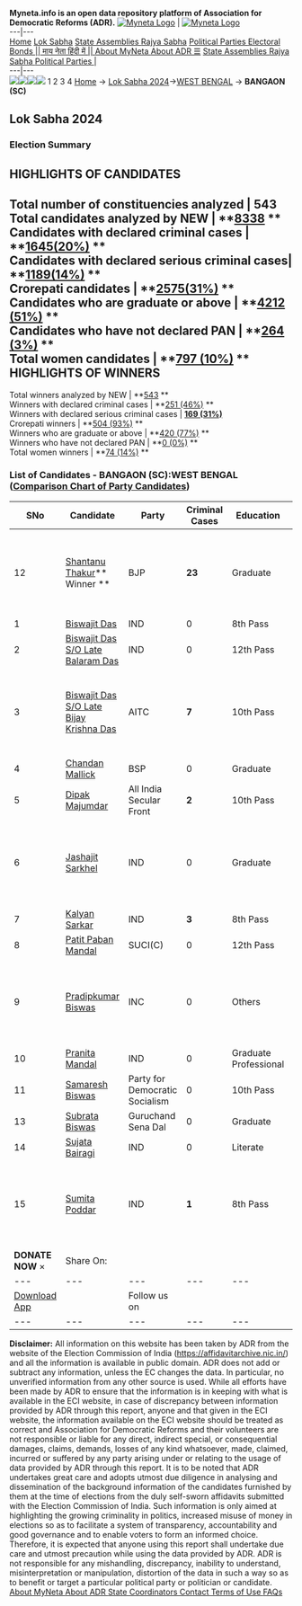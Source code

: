 **Myneta.info is an open data repository platform of Association for Democratic Reforms (ADR).**
[![Myneta Logo](https://www.myneta.info/lib/img/myneta-logo.png)](https://www.myneta.info/) | [![Myneta Logo](https://www.myneta.info/lib/img/adr-logo.png)](https://adrindia.org)  
---|---  
[Home](https://www.myneta.info/) [Lok Sabha](https://www.myneta.info/#ls "Lok Sabha") [ State Assemblies ](https://www.myneta.info/#sa "State Assemblies") [Rajya Sabha](https://www.myneta.info/#rs "Rajya Sabha") [Political Parties ](https://www.myneta.info/party "Political Parties") [ Electoral Bonds ](https://www.myneta.info/electoral_bonds "Electoral Bonds") [ || माय नेता हिंदी में || ](https://translate.google.co.in/translate?prev=hp&hl=en&js=y&u=www.myneta.info&sl=en&tl=hi&history_state0=) [ About MyNeta ](https://adrindia.org/content/about-myneta) [ About ADR ](https://adrindia.org/about-adr/who-we-are) [☰](javascript:void\(0\))
[ State Assemblies ](https://www.myneta.info/#sa "State Assemblies") [ Rajya Sabha ](https://www.myneta.info/#rs "Rajya Sabha") [ Political Parties ](https://www.myneta.info/party "Political Parties")
|   
---|---  
![](https://www.myneta.info/lib/img/banner/banner-1.png)![](https://www.myneta.info/lib/img/banner/banner-2.png)![](https://www.myneta.info/lib/img/banner/banner-3.png)![](https://www.myneta.info/lib/img/banner/banner-4.png)
1  2  3  4 
[Home](https://www.myneta.info/) → [Lok Sabha 2024](https://www.myneta.info/LokSabha2024/)→[WEST BENGAL](https://www.myneta.info/LokSabha2024/index.php?action=show_constituencies&state_id=36) → **BANGAON (SC)**
### 
## Lok Sabha 2024
###  Election Summary 
HIGHLIGHTS OF CANDIDATES  
---  
Total number of constituencies analyzed |  543   
Total candidates analyzed by NEW | **[8338](https://www.myneta.info/LokSabha2024/index.php?action=summary&subAction=candidates_analyzed&sort=candidate#summary) **  
Candidates with declared criminal cases | **[1645(20%)](https://www.myneta.info/LokSabha2024/index.php?action=summary&subAction=crime&sort=candidate#summary) **  
Candidates with declared serious criminal cases| **[1189(14%)](https://www.myneta.info/LokSabha2024/index.php?action=summary&subAction=serious_crime&sort=candidate#summary) **  
Crorepati candidates | **[2575(31%)](https://www.myneta.info/LokSabha2024/index.php?action=summary&subAction=crorepati&sort=candidate#summary) **  
Candidates who are graduate or above | **[4212 (51%)](https://www.myneta.info/LokSabha2024/index.php?action=summary&subAction=education&sort=candidate#summary) **  
Candidates who have not declared PAN | **[264 (3%)](https://www.myneta.info/LokSabha2024/index.php?action=summary&subAction=without_pan&sort=candidate#summary) **  
Total women candidates | **[797 (10%)](https://www.myneta.info/LokSabha2024/index.php?action=summary&subAction=women_candidate&sort=candidate#summary) **  
HIGHLIGHTS OF WINNERS  
---  
Total winners analyzed by NEW | **[543](https://www.myneta.info/LokSabha2024/index.php?action=summary&subAction=winner_analyzed&sort=candidate#summary) **  
Winners with declared criminal cases | **[251 (46%)](https://www.myneta.info/LokSabha2024/index.php?action=summary&subAction=winner_crime&sort=candidate#summary) **  
Winners with declared serious criminal cases | **[169 (31%)](https://www.myneta.info/LokSabha2024/index.php?action=summary&subAction=winner_serious_crime&sort=candidate#summary)**  
Crorepati winners | **[504 (93%)](https://www.myneta.info/LokSabha2024/index.php?action=summary&subAction=winner_crorepati&sort=candidate#summary) **  
Winners who are graduate or above | **[420 (77%)](https://www.myneta.info/LokSabha2024/index.php?action=summary&subAction=winner_education&sort=candidate#summary) **  
Winners who have not declared PAN | **[0 (0%)](https://www.myneta.info/LokSabha2024/index.php?action=summary&subAction=winner_without_pan&sort=candidate#summary) **  
Total women winners | **[74 (14%)](https://www.myneta.info/LokSabha2024/index.php?action=summary&subAction=winner_women&sort=candidate#summary) **  
### List of Candidates - BANGAON (SC):WEST BENGAL ([Comparison Chart of Party Candidates](https://www.myneta.info/LokSabha2024/comparisonchart.php?constituency_id=553))
SNo | Candidate| Party| Criminal Cases| Education| Age| Total Assets| Liabilities  
---|---|---|---|---|---|---|---  
12  | [Shantanu Thakur](https://www.myneta.info/LokSabha2024/candidate.php?candidate_id=7112)** Winner ** | BJP | **23** | Graduate| 42 | ![](https://myneta.info/image_v2.php?myneta_folder=LokSabha2024&candidate_id=7112&col=ta) | ![](https://myneta.info/image_v2.php?myneta_folder=LokSabha2024&candidate_id=7112&col=lia)  
1  | [Biswajit Das](https://www.myneta.info/LokSabha2024/candidate.php?candidate_id=7336) | IND | 0 | 8th Pass| 37 | Rs 3,01,509 ~ 3 Lacs+ | Rs 0 ~   
2  | [Biswajit Das S/O Late Balaram Das](https://www.myneta.info/LokSabha2024/candidate.php?candidate_id=7845) | IND | 0 | 12th Pass| 48 | Rs 36,31,724 ~ 36 Lacs+ | Rs 0 ~   
3  | [Biswajit Das S/O Late Bijay Krishna Das](https://www.myneta.info/LokSabha2024/candidate.php?candidate_id=7111) | AITC | **7** | 10th Pass| 57 | ![](https://myneta.info/image_v2.php?myneta_folder=LokSabha2024&candidate_id=7111&col=ta) | ![](https://myneta.info/image_v2.php?myneta_folder=LokSabha2024&candidate_id=7111&col=lia)  
4  | [Chandan Mallick](https://www.myneta.info/LokSabha2024/candidate.php?candidate_id=7110) | BSP | 0 | Graduate| 54 | Rs 79,884 ~ 79 Thou+ | Rs 3,22,341 ~ 3 Lacs+  
5  | [Dipak Majumdar](https://www.myneta.info/LokSabha2024/candidate.php?candidate_id=7660) | All India Secular Front | **2** | 10th Pass| 54 | Rs 1,58,85,600 ~ 1 Crore+ | Rs 14,43,970 ~ 14 Lacs+  
6  | [Jashajit Sarkhel](https://www.myneta.info/LokSabha2024/candidate.php?candidate_id=7659) | IND | 0 | Graduate| 46 | ![](https://myneta.info/image_v2.php?myneta_folder=LokSabha2024&candidate_id=7659&col=ta) | ![](https://myneta.info/image_v2.php?myneta_folder=LokSabha2024&candidate_id=7659&col=lia)  
7  | [Kalyan Sarkar](https://www.myneta.info/LokSabha2024/candidate.php?candidate_id=7661) | IND | **3** | 8th Pass| 47 | Rs 65,000 ~ 65 Thou+ | Rs 30,64,532 ~ 30 Lacs+  
8  | [Patit Paban Mandal](https://www.myneta.info/LokSabha2024/candidate.php?candidate_id=7109) | SUCI(C) | 0 | 12th Pass| 61 | Rs 3,24,500 ~ 3 Lacs+ | Rs 0 ~   
9  | [Pradipkumar Biswas](https://www.myneta.info/LokSabha2024/candidate.php?candidate_id=7107) | INC | 0 | Others| 55 | ![](https://myneta.info/image_v2.php?myneta_folder=LokSabha2024&candidate_id=7107&col=ta) | ![](https://myneta.info/image_v2.php?myneta_folder=LokSabha2024&candidate_id=7107&col=lia)  
10  | [Pranita Mandal](https://www.myneta.info/LokSabha2024/candidate.php?candidate_id=7658) | IND | 0 | Graduate Professional| 56 | Rs 19,77,407 ~ 19 Lacs+ | Rs 0 ~   
11  | [Samaresh Biswas](https://www.myneta.info/LokSabha2024/candidate.php?candidate_id=7108) | Party for Democratic Socialism | 0 | 10th Pass| 58 | Rs 81,93,512 ~ 81 Lacs+ | Rs 41,500 ~ 41 Thou+  
13  | [Subrata Biswas](https://www.myneta.info/LokSabha2024/candidate.php?candidate_id=7335) | Guruchand Sena Dal | 0 | Graduate| 50 | Rs 30,11,985 ~ 30 Lacs+ | Rs 0 ~   
14  | [Sujata Bairagi](https://www.myneta.info/LokSabha2024/candidate.php?candidate_id=7106) | IND | 0 | Literate| 43 | Rs 74,95,800 ~ 74 Lacs+ | Rs 0 ~   
15  | [Sumita Poddar](https://www.myneta.info/LokSabha2024/candidate.php?candidate_id=7662) | IND | **1** | 8th Pass| 40 | ![](https://myneta.info/image_v2.php?myneta_folder=LokSabha2024&candidate_id=7662&col=ta) | ![](https://myneta.info/image_v2.php?myneta_folder=LokSabha2024&candidate_id=7662&col=lia)  
|  **DONATE NOW** × |  Share On:  | [](https://api.whatsapp.com/send?text=https%3A%2F%2Fmyneta.info%2Fpunjab2022%2Findex.php%3Faction%3Dshow_constituencies%26state_id%3D19) | [](https://www.facebook.com/sharer/sharer.php?u=https%3A%2F%2Fmyneta.info%2Fpunjab2022%2Findex.php%3Faction%3Dshow_constituencies%26state_id%3D19) | [](https://twitter.com/share?url=https%3A%2F%2Fmyneta.info%2Fpunjab2022%2Findex.php%3Faction%3Dshow_constituencies%26state_id%3D19)  
---|---|---|---|---  
| [ Download App ](https://play.google.com/store/apps/details?id=com.webrosoft.myneta1&pcampaignid=pcampaignidMKT-Other-global-all-co-prtnr-py-PartBadge-Mar2515-1) | [](https://play.google.com/store/apps/details?id=com.webrosoft.myneta1&pcampaignid=pcampaignidMKT-Other-global-all-co-prtnr-py-PartBadge-Mar2515-1) |  Follow us on  | [](https://www.facebook.com/adrindia.org/) | [](https://twitter.com/adrspeaks) | [](https://groups.google.com/g/national-election-watch?hl=en&pli=1) | [](https://www.instagram.com/adrspeaks/) | [](https://www.youtube.com/user/adrspeaks) | [](https://sharechat.com/profile/adrspeaks)  
---|---|---|---|---|---|---|---|---  
**Disclaimer:** All information on this website has been taken by ADR from the website of the Election Commission of India (https://affidavitarchive.nic.in/) and all the information is available in public domain. ADR does not add or subtract any information, unless the EC changes the data. In particular, no unverified information from any other source is used. While all efforts have been made by ADR to ensure that the information is in keeping with what is available in the ECI website, in case of discrepancy between information provided by ADR through this report, anyone and that given in the ECI website, the information available on the ECI website should be treated as correct and Association for Democratic Reforms and their volunteers are not responsible or liable for any direct, indirect special, or consequential damages, claims, demands, losses of any kind whatsoever, made, claimed, incurred or suffered by any party arising under or relating to the usage of data provided by ADR through this report. It is to be noted that ADR undertakes great care and adopts utmost due diligence in analysing and dissemination of the background information of the candidates furnished by them at the time of elections from the duly self-sworn affidavits submitted with the Election Commission of India. Such information is only aimed at highlighting the growing criminality in politics, increased misuse of money in elections so as to facilitate a system of transparency, accountability and good governance and to enable voters to form an informed choice. Therefore, it is expected that anyone using this report shall undertake due care and utmost precaution while using the data provided by ADR. ADR is not responsible for any mishandling, discrepancy, inability to understand, misinterpretation or manipulation, distortion of the data in such a way so as to benefit or target a particular political party or politician or candidate. 
[ About MyNeta ](https://adrindia.org/content/about-myneta) [ About ADR ](https://adrindia.org/about-adr/who-we-are) [ State Coordinators ](https://adrindia.org/about-adr/state-coordinators) [ Contact ](https://adrindia.org/contact-us) [ Terms of Use ](https://adrindia.org/content/adr-terms-use) [ FAQs ](https://adrindia.org/content/faqs)
